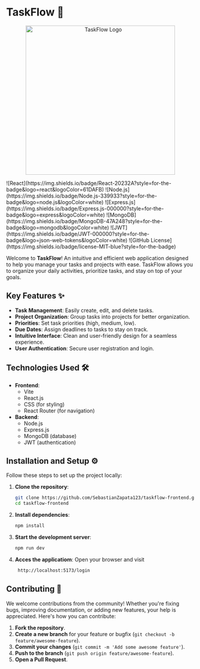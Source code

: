 # TaskFlow 🚀
<p align="center">
  <img href="https://imgur.com/a/Nz35xJd" alt="TaskFlow Logo" width="400">
</p>
![React](https://img.shields.io/badge/React-20232A?style=for-the-badge&logo=react&logoColor=61DAFB)
![Node.js](https://img.shields.io/badge/Node.js-339933?style=for-the-badge&logo=node.js&logoColor=white)
![Express.js](https://img.shields.io/badge/Express.js-000000?style=for-the-badge&logo=express&logoColor=white)
![MongoDB](https://img.shields.io/badge/MongoDB-47A248?style=for-the-badge&logo=mongodb&logoColor=white)
![JWT](https://img.shields.io/badge/JWT-000000?style=for-the-badge&logo=json-web-tokens&logoColor=white)
![GitHub License](https://img.shields.io/badge/license-MIT-blue?style=for-the-badge)


Welcome to **TaskFlow**! An intuitive and efficient web application designed to help you manage your tasks and projects with ease. TaskFlow allows you to organize your daily activities, prioritize tasks, and stay on top of your goals.

## Key Features ✨

- **Task Management**: Easily create, edit, and delete tasks.
- **Project Organization**: Group tasks into projects for better organization.
- **Priorities**: Set task priorities (high, medium, low).
- **Due Dates**: Assign deadlines to tasks to stay on track.
- **Intuitive Interface**: Clean and user-friendly design for a seamless experience.
- **User Authentication**: Secure user registration and login.

## Technologies Used 🛠️

- **Frontend**:
  - Vite
  - React.js
  - CSS (for styling)
  - React Router (for navigation)
- **Backend**:
  - Node.js
  - Express.js
  - MongoDB (database)
  - JWT (authentication)

## Installation and Setup ⚙️

Follow these steps to set up the project locally:

1. **Clone the repository**:
   ```bash
   git clone https://github.com/SebastianZapata123/taskflow-frontend.git
   cd taskflow-frontend
   
2. **Install dependencies**:
   ```bash
   npm install
   
3. **Start the development server**:
   ```bash
   npm run dev
   
4. **Acces the applicatiom**:
  Open your browser and visit
   ```bash
    http://localhost:5173/login

## Contributing 🤝

We welcome contributions from the community! Whether you're fixing bugs, improving documentation, or adding new features, your help is appreciated. Here's how you can contribute:

1. **Fork the repository**.
2. **Create a new branch** for your feature or bugfix (`git checkout -b feature/awesome-feature`).
3. **Commit your changes** (`git commit -m 'Add some awesome feature'`).
4. **Push to the branch** (`git push origin feature/awesome-feature`).
5. **Open a Pull Request**.




